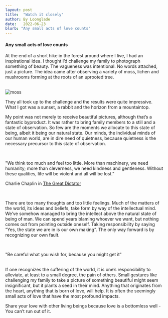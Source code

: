 ```yaml
---
layout: post
title:  "Watch it closely"
author: By Loonglade
date:   2022-06-23
blurb: "Any small acts of love counts"
---
```

#### Any small acts of love counts

At the end of a short hike in the forest around where I live, I had an inspirational idea. I thought I’d challenge my family to photograph something of beauty. The vagueness was intentional. No words attached, just a picture. The idea came after observing a variety of moss, lichen and mushrooms forming at the roots of an uprooted tree.

<br />
<img src="{{ "/assets/img/posts/moss.jpg" | absolute_url }}" alt="moss" class="post-pic"/>

<br />

They all took up to the challenge and the results were quite impressive. What I got was a sunset, a rabbit and the horizon from a mountaintop.

My point was not merely to receive beautiful pictures, although that’s a fantastic byproduct. It was rather to bring family members to a still and a state of observation. So few are the moments we allocate to this state of being, albeit it being our natural state. Our minds, the individual minds of our human world, are in dire need of quietness, because quietness is the necessary precursor to this state of observation.

<br/>
<p class="italic-quote">"We think too much and feel too little. More than machinery, we need humanity; more than cleverness, we need kindness and gentleness. Without these qualities, life will be violent and all will be lost."</p>
<p class="italic-quote">Charlie Chaplin in <a href="https://www.imdb.com/title/tt0032553/">The Great Dictator</a></p>

<br/>

There are too many thoughts and too little feelings. Much of the matters of the world, its ideas and beliefs, take form by way of the intellectual mind. We’ve somehow managed to bring the intellect above the natural state of being of man. We can spend years blaming whoever we want, but nothing comes out from pointing outside oneself. Taking responsibility by saying “Yes, the state we are in is our own making”. The only way forward is by recognizing our own fault.

<br/>
<p class="italic-quote"> "Be careful what you wish for, because you might get it"</p>

<br/>
If one recognizes the suffering of the world, it is one’s responsibility to alleviate, at least to a small degree, the pain of others. Small gestures like challenging my family to take a picture of something beautiful might seem insignificant, but it plants a seed in their mind. Anything that originates from the heart, anything that is born of love, will help. It is often the seemingly small acts of love that have the most profound impacts.

Share your love with other living beings because love is a bottomless well - You can’t run out of it.
